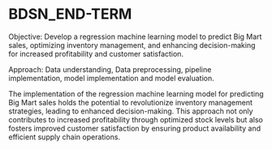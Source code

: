 # BDSN_END-TERM

Objective: Develop a regression machine learning model to predict Big Mart sales, optimizing inventory management, and enhancing decision-making for increased profitability and customer satisfaction.

Approach: Data understanding, Data preprocessing, pipeline implementation, model implementation and model evaluation.

The implementation of the regression machine learning model for predicting Big Mart sales holds the potential to revolutionize inventory management strategies, leading to enhanced decision-making. This approach not only contributes to increased profitability through optimized stock levels but also fosters improved customer satisfaction by ensuring product availability and efficient supply chain operations. 
